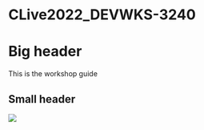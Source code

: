 # CLive2022_DEVWKS-3240

# Big header
This is the workshop guide


## Small header
![](imgs/iosxelifecycle.png)
